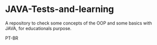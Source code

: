 # JAVA-Tests-and-learning
A repository to check some concepts of the OOP and some basics with JAVA, for educationals purpose.

PT-BR

